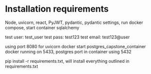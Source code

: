 # Installation requirements

Node, uvicorn, react, PyJWT, pydantic, pydantic settings, run docker compose, start container
sqlalchemy


test user: test_user
test pass: test123
test email: test123@user

using port 8080 for uvicorn
docker start postgres_capstone_container
docker running on 5433, postgres port in container using 5432

pip install -r requirements.txt, will install everything outlined in requirements.txt